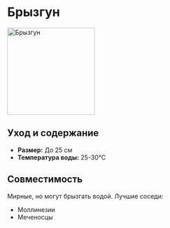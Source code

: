 <link rel="stylesheet" href="../css/style.css">

<h1>Брызгун</h1>

<div class="fish-info">
    <img src="https://example.com/brysgun.jpg" alt="Брызгун" width="200">
    <div>
        <h2>Уход и содержание</h2>
        <ul>
            <li><strong>Размер:</strong> До 25 см</li>
            <li><strong>Температура воды:</strong> 25-30°C</li>
        </ul>
    </div>
</div>

<h2>Совместимость</h2>
<p>Мирные, но могут брызгать водой. Лучшие соседи:</p>
<ul>
    <li>Моллинезии</li>
    <li>Меченосцы</li>
</ul>

<script type="text/javascript">
    (function(c,l,a,r,i,t,y){
        c[a]=c[a]||function(){(c[a].q=c[a].q||[]).push(arguments)};
        t=l.createElement(r);t.async=1;t.src="https://www.clarity.ms/tag/"+i;
        y=l.getElementsByTagName(r)[0];y.parentNode.insertBefore(t,y);
    })(window, document, "clarity", "script", "ruq479t674");
</script>

<script type="text/javascript" >
   (function(m,e,t,r,i,k,a){m[i]=m[i]||function(){(m[i].a=m[i].a||[]).push(arguments)};
   m[i].l=1*new Date();
   for (var j = 0; j < document.scripts.length; j++) {if (document.scripts[j].src === r) { return; }}
   k=e.createElement(t),a=e.getElementsByTagName(t)[0],k.async=1,k.src=r,a.parentNode.insertBefore(k,a)})
   (window, document, "script", "https://mc.yandex.ru/metrika/tag.js", "ym");

   ym(102262586, "init", {
       clickmap:true,
       trackLinks:true,
       accurateTrackBounce:true
   });
</script>
<noscript><div><img src="https://mc.yandex.ru/watch/102262586" style="position:absolute; left:-9999px;" alt="" /></div></noscript>
